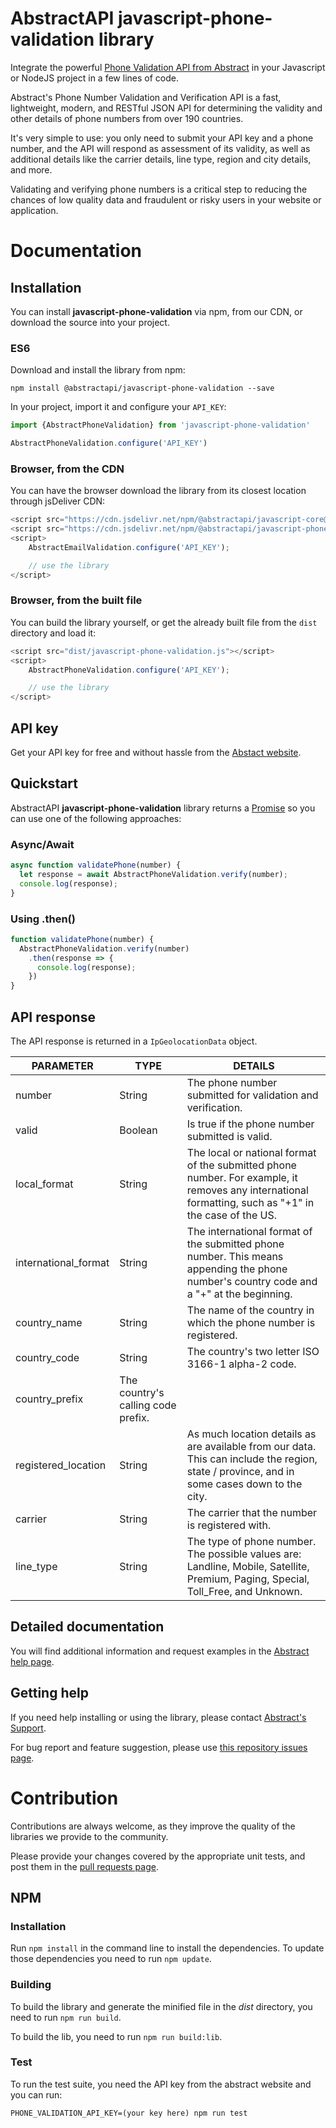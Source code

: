 # AbstractAPI javascript-phone-validation library

Integrate the powerful [Phone Validation API from Abstract](https://www.abstractapi.com/phone-validation-api) in your Javascript or NodeJS project in a few lines of code.

Abstract's Phone Number Validation and Verification API is a fast, lightweight, modern, and RESTful JSON API for determining the validity and other details of phone numbers from over 190 countries.

It's very simple to use: you only need to submit your API key and a phone number, and the API will respond as assessment of its validity, as well as additional details like the carrier details, line type, region and city details, and more.

Validating and verifying phone numbers is a critical step to reducing the chances of low quality data and fraudulent or risky users in your website or application.

# Documentation

## Installation

You can install **javascript-phone-validation** via npm, from our CDN, or download the source into your project.

### ES6

Download and install the library from npm:

```
npm install @abstractapi/javascript-phone-validation --save
```

In your project, import it and configure your `API_KEY`:

```js
import {AbstractPhoneValidation} from 'javascript-phone-validation'

AbstractPhoneValidation.configure('API_KEY')
```

### Browser, from the CDN

You can have the browser download the library from its closest location through jsDeliver CDN:

```js
<script src="https://cdn.jsdelivr.net/npm/@abstractapi/javascript-core@latest/dist/javascript-core.js"></script>
<script src="https://cdn.jsdelivr.net/npm/@abstractapi/javascript-phone-validation@latest/dist/javascript-phone-validation.js"></script>
<script>
    AbstractEmailValidation.configure('API_KEY');

    // use the library
</script>
```

### Browser, from the built file

You can build the library yourself, or get the already built file from the `dist` directory and load it:

```js
<script src="dist/javascript-phone-validation.js"></script>
<script>
    AbstractPhoneValidation.configure('API_KEY');

    // use the library
</script>
```

## API key

Get your API key for free and without hassle from the [Abstact website](https://app.abstractapi.com/users/signup?target=/api/phone-validation/pricing/select).

## Quickstart

AbstractAPI **javascript-phone-validation** library returns a [Promise](https://developer.mozilla.org/en-US/docs/Web/JavaScript/Reference/Global_Objects/Promise) so you can use one of the following approaches:

### Async/Await

```js
async function validatePhone(number) {
  let response = await AbstractPhoneValidation.verify(number);
  console.log(response);
}
```

### Using .then()

```js
function validatePhone(number) {
  AbstractPhoneValidation.verify(number)
    .then(response => {
      console.log(response);
    })
}
```

## API response

The API response is returned in a `IpGeolocationData` object.

| PARAMETER | TYPE | DETAILS |
| - | - | - |
| number | String | The phone number submitted for validation and verification. |
| valid | Boolean | Is true if the phone number submitted is valid. |
| local_format | String | The local or national format of the submitted phone number. For example, it removes any international formatting, such as "+1" in the case of the US. |
| international_format | String | The international format of the submitted phone number. This means appending the phone number's country code and a "+" at the beginning. |
| country_name | String | The name of the country in which the phone number is registered. |
| country_code | String | The country's two letter ISO 3166-1 alpha-2 code. |
| country_prefix | The country's calling code prefix. |
| registered_location | String | As much location details as are available from our data. This can include the region, state / province, and in some cases down to the city. |
| carrier | String | The carrier that the number is registered with. |
| line_type | String | The type of phone number. The possible values are: Landline, Mobile, Satellite, Premium, Paging, Special, Toll_Free, and Unknown. |

## Detailed documentation

You will find additional information and request examples in the [Abstract help page](https://app.abstractapi.com/api/phone-validation/documentation).

## Getting help

If you need help installing or using the library, please contact [Abstract's Support](https://app.abstractapi.com/api/phone-validation/support).

For bug report and feature suggestion, please use [this repository issues page](https://github.com/abstractapi/javascript-phone-validation/issues).

# Contribution

Contributions are always welcome, as they improve the quality of the libraries we provide to the community.

Please provide your changes covered by the appropriate unit tests, and post them in the [pull requests page](https://github.com/abstractapi/javascript-phone-validation/pulls).

## NPM

### Installation

Run `npm install` in the command line to install the dependencies. To update those dependencies you need to run `npm update`.

### Building

To build the library and generate the minified file in the *dist* directory, you need to run `npm run build`.

To build the lib, you need to run `npm run build:lib`.

### Test

To run the test suite, you need the API key from the abstract website and you can run:

    PHONE_VALIDATION_API_KEY=(your key here) npm run test

